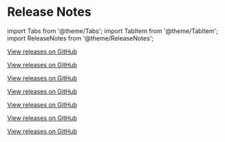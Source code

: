 # Release Notes

import Tabs from '@theme/Tabs';
import TabItem from '@theme/TabItem';
import ReleaseNotes from '@theme/ReleaseNotes';

<Tabs lazy>
  <TabItem value ='core' label="Core" default>
    <p><a href="https://github.com/tauri-apps/tauri/releases">View releases on GitHub</a></p>
    <ReleaseNotes url='https://raw.githubusercontent.com/tauri-apps/tauri/dev/core/tauri/CHANGELOG.md' />
  </TabItem>
  <TabItem value ='api' label="API">
    <p><a href="https://github.com/tauri-apps/tauri/releases">View releases on GitHub</a></p>
    <ReleaseNotes url='https://raw.githubusercontent.com/tauri-apps/tauri/dev/tooling/api/CHANGELOG.md' />
  </TabItem>
  <TabItem value ='cli' label="CLI">
    <p><a href="https://github.com/tauri-apps/tauri/releases">View releases on GitHub</a></p>
    <ReleaseNotes url='https://raw.githubusercontent.com/tauri-apps/tauri/dev/tooling/cli/CHANGELOG.md' />
  </TabItem>
  <TabItem value ='bundler' label="Bundler">
    <p><a href="https://github.com/tauri-apps/tauri/releases">View releases on GitHub</a></p>
    <ReleaseNotes url='https://raw.githubusercontent.com/tauri-apps/tauri/dev/tooling/bundler/CHANGELOG.md' />
  </TabItem>
  <TabItem value ='tao' label="Tao">
    <p><a href="https://github.com/tauri-apps/tao/releases">View releases on GitHub</a></p>
    <ReleaseNotes url='https://raw.githubusercontent.com/tauri-apps/tao/dev/CHANGELOG.md' />
  </TabItem>
  <TabItem value ='wry' label="Wry">
    <p><a href="https://github.com/tauri-apps/wry/releases">View releases on GitHub</a></p>
    <ReleaseNotes url='https://raw.githubusercontent.com/tauri-apps/wry/dev/CHANGELOG.md' />
  </TabItem>
  <TabItem value ='create-tauri-app' label="create-tauri-app">
    <p><a href="https://github.com/tauri-apps/create-tauri-app/releases">View releases on GitHub</a></p>
    <ReleaseNotes url='https://raw.githubusercontent.com/tauri-apps/create-tauri-app/dev/CHANGELOG.md' />
  </TabItem>
</Tabs>

